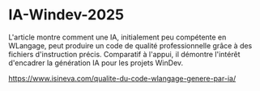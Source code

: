 # IA-Windev-2025
L'article montre comment une IA, initialement peu compétente en WLangage, peut produire un code de qualité professionnelle grâce à des fichiers d'instruction précis. Comparatif à l'appui, il démontre l'intérêt d'encadrer la génération IA pour les projets WinDev.

https://www.isineva.com/qualite-du-code-wlangage-genere-par-ia/

